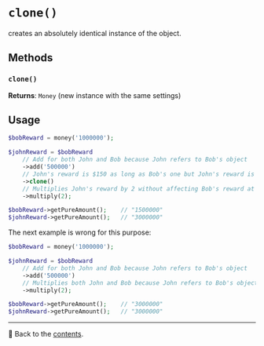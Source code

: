 # `clone()`

creates an absolutely identical instance of the object.

## Methods

### `clone()`
**Returns**: `Money` (new instance with the same settings)

## Usage

```php
$bobReward = money('1000000');

$johnReward = $bobReward
    // Add for both John and Bob because John refers to Bob's object
    ->add('500000')
    // John's reward is $150 as long as Bob's one but John's reward is independent now
    ->clone()
    // Multiplies John's reward by 2 without affecting Bob's reward at all
    ->multiply(2);

$bobReward->getPureAmount();    // "1500000"
$johnReward->getPureAmount();   // "3000000"
```

The next example is wrong for this purpose:

```php
$bobReward = money('1000000');

$johnReward = $bobReward
    // Add for both John and Bob because John refers to Bob's object
    ->add('500000')
    // Multiplies both John and Bob because John refers to Bob's object
    ->multiply(2);

$bobReward->getPureAmount();    // "3000000"
$johnReward->getPureAmount();   // "3000000"
```

---

📌 Back to the [contents](/docs/04_money/README.md).
